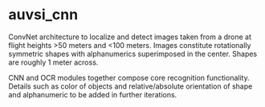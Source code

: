 # auvsi_cnn

ConvNet architecture to localize and detect images taken from a drone at flight heights >50 meters and <100 meters. Images constitute rotationally symmetric shapes with alphanumerics superimposed in the center. Shapes are roughly 1 meter across.

CNN and OCR modules together compose core recognition functionality. Details such as color of objects and relative/absolute orientation of shape and alphanumeric to be added in further iterations.

